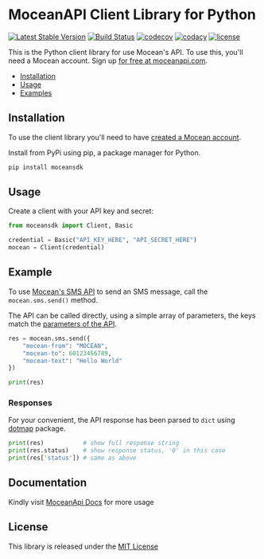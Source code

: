 MoceanAPI Client Library for Python 
============================
[![Latest Stable Version](https://img.shields.io/pypi/v/moceansdk.svg)](https://pypi.org/project/moceansdk/)
[![Build Status](https://img.shields.io/travis/com/MoceanAPI/mocean-sdk-python.svg)](https://travis-ci.com/MoceanAPI/mocean-sdk-python)
[![codecov](https://img.shields.io/codecov/c/github/MoceanAPI/mocean-sdk-python.svg)](https://codecov.io/gh/MoceanAPI/mocean-sdk-python)
[![codacy](https://img.shields.io/codacy/grade/791d4a619aaf4f8a97cf198aea4b2a5b.svg)](https://app.codacy.com/project/MoceanAPI/mocean-sdk-python/dashboard)
[![license](https://img.shields.io/pypi/l/moceansdk.svg)](https://pypi.org/project/moceansdk/)

This is the Python client library for use Mocean's API. To use this, you'll need a Mocean account. Sign up [for free at 
moceanapi.com][signup].

 * [Installation](#installation)
 * [Usage](#usage)
 * [Examples](#examples)

## Installation

To use the client library you'll need to have [created a Mocean account][signup]. 

Install from PyPi using pip, a package manager for Python.

```bash
pip install moceansdk
```

## Usage

Create a client with your API key and secret:

```python
from moceansdk import Client, Basic

credential = Basic("API_KEY_HERE", "API_SECRET_HERE")
mocean = Client(credential)
```

## Example

To use [Mocean's SMS API][doc_sms] to send an SMS message, call the `mocean.sms.send()` method.

The API can be called directly, using a simple array of parameters, the keys match the [parameters of the API][doc_sms].

```python
res = mocean.sms.send({
    "mocean-from": "MOCEAN",
    "mocean-to": 60123456789,
    "mocean-text": "Hello World"
})

print(res)
```

### Responses

For your convenient, the API response has been parsed to `dict` using [dotmap](https://github.com/drgrib/dotmap) package.

```python
print(res)           # show full response string
print(res.status)    # show response status, '0' in this case
print(res['status']) # same as above

```

## Documentation

Kindly visit [MoceanApi Docs][doc_main] for more usage

License
-------

This library is released under the [MIT License][license]

[signup]: https://dashboard.moceanapi.com/register?medium=github&campaign=sdk-python
[doc_main]: https://moceanapi.com/docs/?python
[doc_sms]: https://moceanapi.com/docs/?python#send-sms
[license]: LICENSE.txt